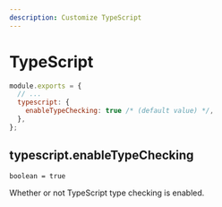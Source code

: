 ```yaml
---
description: Customize TypeScript
---
```


# TypeScript

<!-- prettier-ignore -->
```js title="craco.config.js"
module.exports = {
  // ...
  typescript: {
    enableTypeChecking: true /* (default value) */,
  },
};
```

## typescript.enableTypeChecking

`boolean = true`

Whether or not TypeScript type checking is enabled.
